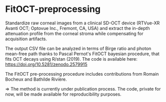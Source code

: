 # FitOCT-preprocessing
Standardize raw corneal images from a clinical SD-OCT device (RTVue-XR Avanti OCT; Optovue Inc., Fremont, CA, USA) and extract the in-depth attenuation profile from the corneal stroma while compensating for acquisition artifacts.

The output CSV file can be analyzed in terms of Birge ratio and photon mean-free path thanks to Pascal Pernot's FitOCT bayesian procedure, that fits OCT decays using R/stan (2019). The code is available here: https://doi.org/10.5281/zenodo.2579915

The FitOCT pre-processing procedure includes contributions from Romain Bocheux and Bathilde Rivière.

=> The method is currently under publication process. The code, private for now, will be made available for reproducibility purposes.
